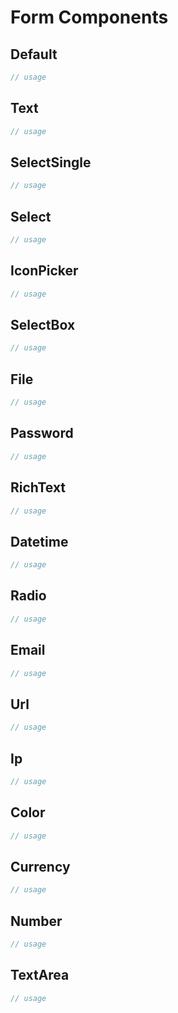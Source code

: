 # Form Components

## Default

```go
// usage
```

## Text

```go
// usage
```

## SelectSingle

```go
// usage
```

## Select

```go
// usage
```

## IconPicker

```go
// usage
```

## SelectBox

```go
// usage
```

## File

```go
// usage
```

## Password

```go
// usage
```

## RichText

```go
// usage
```

## Datetime

```go
// usage
```

## Radio

```go
// usage
```

## Email

```go
// usage
```

## Url

```go
// usage
```

## Ip

```go
// usage
```

## Color

```go
// usage
```

## Currency

```go
// usage
```

## Number

```go
// usage
```

## TextArea

```go
// usage
```

